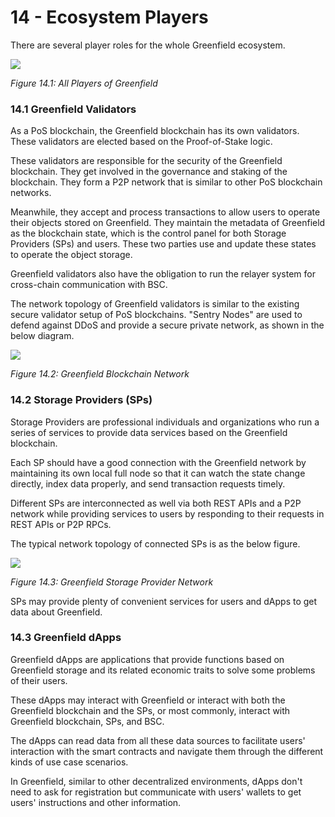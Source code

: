 # 14 - Ecosystem Players

There are several player roles for the whole Greenfield ecosystem.

![](<../../assets/14.1 All Players of Greenfield.jpg>)

_Figure 14.1: All Players of Greenfield_

### 14.1 Greenfield Validators

As a PoS blockchain, the Greenfield blockchain has its own validators. These validators are elected based on the Proof-of-Stake logic.

These validators are responsible for the security of the Greenfield blockchain. They get involved in the governance and staking of the blockchain. They form a P2P network that is similar to other PoS blockchain networks.

Meanwhile, they accept and process transactions to allow users to operate their objects stored on Greenfield. They maintain the metadata of Greenfield as the blockchain state, which is the control panel for both Storage Providers (SPs) and users. These two parties use and update these states to operate the object storage.

Greenfield validators also have the obligation to run the relayer system for cross-chain communication with BSC.

The network topology of Greenfield validators is similar to the existing secure validator setup of PoS blockchains. "Sentry Nodes" are used to defend against DDoS and provide a secure private network, as shown in the below diagram.

![](<../../assets/14.2 Greenfield Blockchain Network.jpg>)

_Figure 14.2: Greenfield Blockchain Network_

### 14.2 Storage Providers (SPs)

Storage Providers are professional individuals and organizations who run a series of services to provide data services based on the Greenfield blockchain.

Each SP should have a good connection with the Greenfield network by maintaining its own local full node so that it can watch the state change directly, index data properly, and send transaction requests timely.

Different SPs are interconnected as well via both REST APIs and a P2P network while providing services to users by responding to their requests in REST APIs or P2P RPCs.

The typical network topology of connected SPs is as the below figure.

![](<../../assets/14.3 Greenfield Storage Provider Network.jpg>)

_Figure 14.3: Greenfield Storage Provider Network_

SPs may provide plenty of convenient services for users and dApps to get data about Greenfield.

### 14.3 Greenfield dApps

Greenfield dApps are applications that provide functions based on Greenfield storage and its related economic traits to solve some problems of their users.

These dApps may interact with Greenfield or interact with both the Greenfield blockchain and the SPs, or most commonly, interact with Greenfield blockchain, SPs, and BSC.

The dApps can read data from all these data sources to facilitate users' interaction with the smart contracts and navigate them through the different kinds of use case scenarios.

In Greenfield, similar to other decentralized environments, dApps don't need to ask for registration but communicate with users' wallets to get users' instructions and other information.
